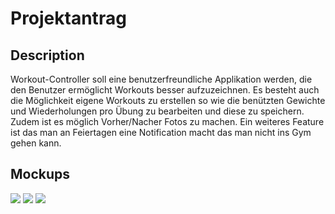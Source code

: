 # Projektantrag

## Description
Workout-Controller soll eine benutzerfreundliche Applikation werden, die den Benutzer ermöglicht Workouts besser aufzuzeichnen. Es besteht auch die Möglichkeit eigene Workouts zu erstellen so wie die benützten Gewichte und Wiederholungen pro Übung zu bearbeiten und diese zu speichern. Zudem ist es möglich Vorher/Nacher Fotos zu machen. Ein weiteres Feature ist das man an Feiertagen eine Notification macht das man nicht ins Gym gehen kann.

## Mockups
![](https://github.com/eleidinger17/Wourkout-Controller/blob/main/assets/OptionsScreen.xd)
![](https://github.com/eleidinger17/Wourkout-Controller/blob/main/assets/Untitled%20%E2%80%94%2026.%20Mai%2C%2015.47.03.xd)
![](https://github.com/eleidinger17/Wourkout-Controller/blob/main/assets/WorkoutScreen.xd)
